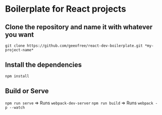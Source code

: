 # Boilerplate for React projects

## Clone the repository and name it with whatever you want
`git clone https://github.com/geeofree/react-dev-boilerplate.git *my-project-name*`

## Install the dependencies
`npm install`

## Build or Serve
`npm run serve` => Runs `webpack-dev-server`
`npm run build` => Runs `webpack -p --watch`
